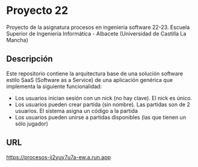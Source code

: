 # Proyecto 22
Proyecto de la asignatura procesos en ingeniería software 22-23.
Escuela Superior de Ingeniería Informática - Albacete (Universidad de Castilla La Mancha)

## Descripción
Este repositorio contiene la arquitectura base de una solución software estilo SaaS (Software as a Service) de una aplicación genérica que implementa la siguiente funcionalidad:

- Los usuarios inician sesión con un nick (no hay clave). El nick es único.
- Los usuarios pueden crear partida (sin nombre). Las partidas son de 2 usuarios. El sistema asigna un código a la partida
- Los usuarios pueden unirse a partidas disponibles (las que tienen un sólo jugador)

## URL
https://procesos-ij2yuy7u7a-ew.a.run.app

